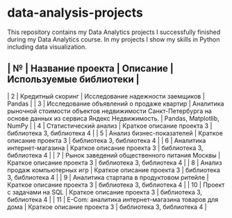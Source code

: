 # data-analysis-projects
This repository contains my Data Analytics projects I successfully finished during my Data Analytics course. In my projects I show my skills in Python including data visualization.

| **№** | **Название проекта**     | **Описание**                                                              | **Используемые библиотеки** |
--------------------------------------------------------------------------------------------------------------------------------------------
| 2 | Кредитный скоринг   | Исследование надежности заемщиков | Pandas |
| 3 | Исследование объявлений о продаже квартир  | Аналитика рыночной стоимости объектов недвижимости Санкт-Петербурга на основе данных из сервиса Яндекс Недвижимость. | Pandas, Matplotlib, NumPy  |
| 4 | Статистический анализ | Краткое описание проекта 3                                                | библиотека 3, библиотека 4 |
| 5 | Анализ бизнес-показателей | Краткое описание проекта 3                                                | библиотека 3, библиотека 4 |
| 6 | Аналитика интернет-магазина | Краткое описание проекта 3                                                | библиотека 3, библиотека 4 |
| 7 | Рынок заведений общественного питания Москвы | Краткое описание проекта 3                                                | библиотека 3, библиотека 4 |
| 8 | Анализ продаж компьютерных игр | Краткое описание проекта 3                                                | библиотека 3, библиотека 4 |
| 9 | Аналитика стартапа в продуктовом ритейле | Краткое описание проекта 3                                                | библиотека 3, библиотека 4 |
| 10 | Проект с задачами на SQL | Краткое описание проекта 3                                                | библиотека 3, библиотека 4 |
| 11 | E-Com: аналитика интернет-магазина товаров для дома | Краткое описание проекта 3                                                | библиотека 3, библиотека 4 |
